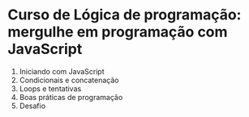 # Curso de Lógica de programação: mergulhe em programação com JavaScript

1. Iniciando com JavaScript
2. Condicionais e concatenação
3. Loops e tentativas
4. Boas práticas de programação
5. Desafio

